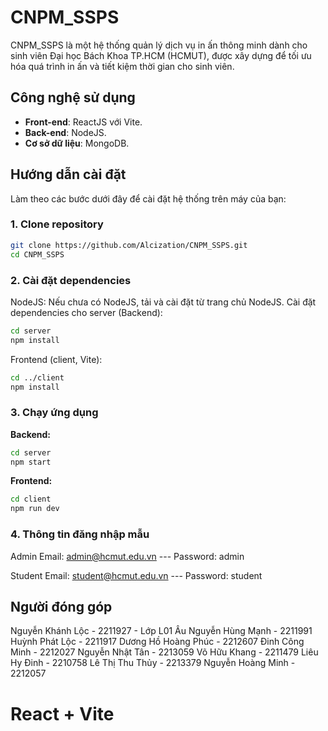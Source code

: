 # CNPM_SSPS

CNPM_SSPS là một hệ thống quản lý dịch vụ in ấn thông minh dành cho sinh viên Đại học Bách Khoa TP.HCM (HCMUT), được xây dựng để tối ưu hóa quá trình in ấn và tiết kiệm thời gian cho sinh viên.

## Công nghệ sử dụng

- **Front-end**: ReactJS với Vite.
- **Back-end**: NodeJS.
- **Cơ sở dữ liệu**: MongoDB.

## Hướng dẫn cài đặt

Làm theo các bước dưới đây để cài đặt hệ thống trên máy của bạn:

### 1. Clone repository
```bash
git clone https://github.com/Alcization/CNPM_SSPS.git
cd CNPM_SSPS
```
### 2. Cài đặt dependencies
NodeJS: Nếu chưa có NodeJS, tải và cài đặt từ trang chủ NodeJS.
Cài đặt dependencies cho server (Backend):
```bash
cd server
npm install
```
Frontend (client, Vite):
```bash
cd ../client
npm install
```
### 3. Chạy ứng dụng
**Backend:**
```bash
cd server
npm start
```

**Frontend:**
```bash
cd client
npm run dev
```

### 4. Thông tin đăng nhập mẫu
Admin 
Email: admin@hcmut.edu.vn  --- Password: admin

Student
Email: student@hcmut.edu.vn  --- Password: student

## Người đóng góp
Nguyễn Khánh Lộc - 2211927 - Lớp L01
Âu Nguyễn Hùng Mạnh - 2211991
Huỳnh Phát Lộc - 2211917
Dương Hồ Hoàng Phúc - 2212607
Đinh Công Minh - 2212027
Nguyễn Nhật Tân - 2213059
Võ Hữu Khang - 2211479
Liêu Hy Đinh - 2210758
Lê Thị Thu Thủy - 2213379
Nguyễn Hoàng Minh - 2212057


# React + Vite


